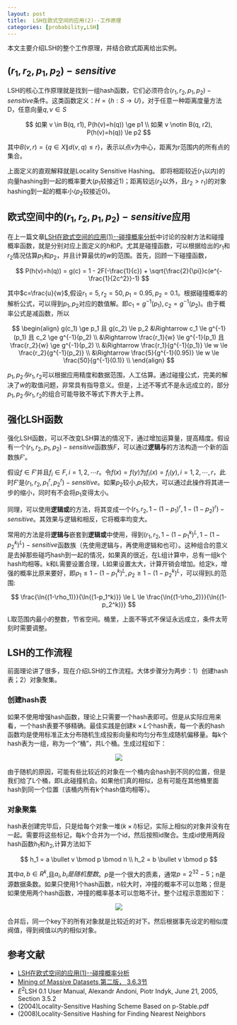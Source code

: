 ```yaml
---
layout: post
title:  LSH在欧式空间的应用(2)--工作原理
categories: [probability,LSH]
---
```


本文主要介绍LSH的整个工作原理，并结合欧式距离给出实例。

## $(r_1,r_2,p_1,p_2)-sensitive$

LSH的核心工作原理就是找到一组hash函数，它们必须符合$(r_1,r_2,p_1,p_2)-sensitive$条件。这类函数定义：$H=\lbrace h: S \rightarrow U \rbrace$，对于任意一种距离度量方法D，任意向量$q,v \in S$

$$
如果 v \in B(q, r1), P(h(v)=h(q)) \ge p1 \\
	如果 v \notin B(q, r2), P(h(v)=h(q)) \le p2
$$

其中$B(v,r) = \lbrace q \in X \| d(v,q) \le r \rbrace$，表示以点$v$为中心，距离为r范围内的所有点的集合。

上面定义的直观解释就是Locality Sensitive Hashing。
即将相距较近($r_1$以内)的向量hashing到一起的概率要大($p_1$较接近1)；距离较远($r_2$以外，且$r_2 > r_1$)的对象hashing到一起的概率小($p_2​$较接近0)。

## 欧式空间中的$(r_1,r_2,p_1,p_2)-sensitive$应用

在上一篇文章[LSH在欧式空间的应用(1)--碰撞概率分析](/probability/lsh/2016/09/15/lsh_eulidian_1.html)中讨论的投射方法和碰撞概率函数，就是分别对应上面定义的$h$和$P$。尤其是碰撞函数，可以根据给出的$r_1$和$r_2$情况估算$p_1$和$p_2$，并且计算最优的$w$的范围。首先，回顾一下碰撞函数，

$$
	P(h(v)=h(q)) = g(c) = 1 - 2F(-\frac{1}{c}) + \sqrt{\frac{2}{\pi}}c(e^{-\frac{1}{2c^2}}-1)
$$

其中$c=\frac{u}{w}$,假设$r_1=5,r_2=50,p_1 = 0.95, p_2 = 0.1$。根据碰撞概率的解析公式，可以得到$p_1,p_2$对应的数值解。即$c_1 = g^{-1}(p_1),c_2=g^{-1}(p_2)$。由于概率公式是减函数，所以

$$
\begin{align}
	g(c_1) \ge p_1 且 g(c_2) \le p_2
		&\Rightarrow  c_1 \le g^{-1}(p_1) 且  c_2 \ge g^{-1}(p_2) \\
		&\Rightarrow  \frac{r_1}{w} \le g^{-1}(p_1) 且 \frac{r_2}{w} \ge g^{-1}(p_2) \\
 	&\Rightarrow \frac{r_1}{g^{-1}(p_1)} \le w \le \frac{r_2}{g^{-1}(p_2)} \\
	&\Rightarrow \frac{5}{g^{-1}(0.95)} \le w \le \frac{50}{g^{-1}(0.1)} \\
	\end{align}
$$

$p_1,p_2与r_1,r_2$可以根据应用精度和数据范围，人工估算。通过碰撞公式，完美的解决了$w$的取值问题，非常具有指导意义。但是，上述不等式不是永远成立的，部分$p_1,p_2与r_1,r_2$的组合可能导致不等式下界大于上界。


## 强化LSH函数

强化LSH函数，可以不改变LSH算法的情况下，通过增加运算量，提高精度。假设有一个$(r_1,r_2,p_1,p_2)-sensitive$函数族$F$，可以通过**逻辑与**的方法构造一个新的函数族$F'$。

假设$f \in F'$并且$f_i \in F, i = 1,2,\cdots r$。令$f(x)=f(y)$为$f_i(x)=f_i(y),i = 1,2,\cdots,r$，此时$F'$是$(r_1, r_2, p_1^r, p_2^r) - sensitive$。如果$p_2$较小,$p_1$较大，可以通过此操作将其进一步的缩小，同时有不会将$p_1$变得太小。

同理，可以使用**逻辑或**的方法，将其变成一个$(r_1, r_2, 1-(1-p_1)^r, 1-(1-p_2)^r) - sensitive$。其效果与逻辑和相反，它将概率均变大。

常用的方法是将**逻辑与**嵌套到**逻辑或**中使用，得到$(r_1, r_2, 1-(1-p_1^k)^L, 1-(1-p_2^k)^L) - sensitive$函数族（先使用逻辑与，再使用逻辑和也可）。这种组合的意义是去掉那些碰巧hash到一起的情况，如果真的很近，在L组计算中，总有一组k个hash均相等。k和L需要设置合理，L如果设置太大，计算开销会增加。给定k，增强的概率比原来要好，即$\rho_1 \le 1-(1-p_1^k)^L, \rho_2 \ge 1-(1-p_2^k)^L$，可以得到L的范围:

$$
\frac{\ln{(1-\rho_1)}}{\ln{(1-p_1^k)}} \le L \le \frac{\ln{(1-\rho_2)}}{\ln{(1-p_2^k)}}
$$

L取范围内最小的整数，节省空间。桶里，上面不等式不保证永远成立，条件太苛刻时需要调整。

## LSH的工作流程

前面理论讲了很多，现在介绍LSH的工作流程。大体步骤分为两步：1）创建hash表；2）对象聚集。


### 创建hash表

如果不使用增强hash函数，理论上只需要一个hash表即可。但是从实际应用来看，一个hash表要不够精确。最佳实践是创建$k \times L$个hash表，每一个表的hash函数均是使用标准正太分布随机生成投影向量和均匀分布生成随机偏移量。每k个hash表为一组，称为一个“桶”，共L个桶。生成过程如下：

<div align='center'>
	<img src='/img/lsh_create_table_2.png' />
</div>

由于随机的原因，可能有些比较近的对象在一个桶内会hash到不同的位置，但是我们给了L个桶，即L此碰撞机会。如果他们真的相似，总有可能在其他桶里面hash到同一个位置（该桶内所有k个hash值均相等）。

### 对象聚集

hash表创建完毕后，只是给每个对象一堆($k \times l$)标记，实际上相似的对象并没有在一起。需要将这些标记，每k个合并为一个id，然后按照id聚合。生成id使用两段hash函数$h_1$和$h_2$,计算方法如下

$$
	h_1 = a \bullet v \bmod p \bmod n \\
	h_2 = b \bullet v \bmod p
$$

其中$a,b \in R^k$,且$a_i,b_i是随机整数$。$p$是一个很大的质素，通常$p=2^{32}-5$；n是源数据条数。如果只使用1个hash函数，n较大时，冲撞的概率不可以忽略；但是如果使用两个hash函数，冲撞的概率基本可以忽略不计。整个过程示意图如下：

<div align='center'>
	<img src='/img/lsh_query_2.png' />
</div>

合并后，同一个key下的所有对象就是比较近的对下。然后根据事先设定的相似度阀值，得到阀值以内的相似对象。

## 参考文献

* [LSH在欧式空间的应用(1)--碰撞概率分析](/probability/lsh/2016/09/15/lsh_eulidian_1.html)
* [Mining of Massive Datasets,第二版， 3.6.3节](http://www.mmds.org/)
* $E^2$LSH 0.1 User Manual, Alexandr Andoni, Piotr Indyk, June 21, 2005, Section 3.5.2
* (2004)Locality-Sensitive Hashing Scheme Based on p-Stable.pdf
* (2008)Locality-Sensitive Hashing for Finding Nearest Neighbors
